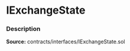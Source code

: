 # IExchangeState

### Description <a id="description"></a>

**Source:** contracts/interfaces/IExchangeState.sol

